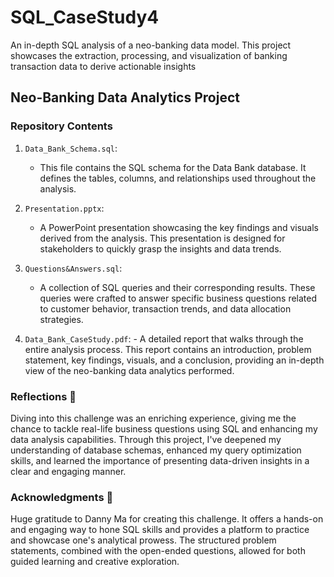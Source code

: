# SQL_CaseStudy4
An in-depth SQL analysis of a neo-banking data model. This project showcases the extraction, processing, and visualization of banking transaction data to derive actionable insights

## Neo-Banking Data Analytics Project

### Repository Contents

1.  `Data_Bank_Schema.sql`: 
    - This file contains the SQL schema for the Data Bank database. It defines the tables, columns, and relationships used throughout the analysis.

2.  `Presentation.pptx`: 
    - A PowerPoint presentation showcasing the key findings and visuals derived from the analysis. This presentation is designed for stakeholders to quickly grasp the insights and data trends.

3.  `Questions&Answers.sql`: 
    - A collection of SQL queries and their corresponding results. These queries were crafted to answer specific business questions related to customer behavior, transaction trends, and data allocation strategies.

4.   `Data_Bank_CaseStudy.pdf`:
    - A detailed report that walks through the entire analysis process. This report contains an introduction, problem statement, key findings, visuals, and a conclusion, providing an in-depth view of the neo-banking data analytics performed.

### Reflections 💭

Diving into this challenge was an enriching experience, giving me the chance to tackle real-life business questions using SQL and enhancing my data analysis capabilities. Through this project, I've deepened my understanding of database schemas, enhanced my query optimization skills, and learned the importance of presenting data-driven insights in a clear and engaging manner.

### Acknowledgments 🙏

Huge gratitude to Danny Ma for creating this challenge. It offers a hands-on and engaging way to hone SQL skills and provides a platform to practice and showcase one's analytical prowess. The structured problem statements, combined with the open-ended questions, allowed for both guided learning and creative exploration.
